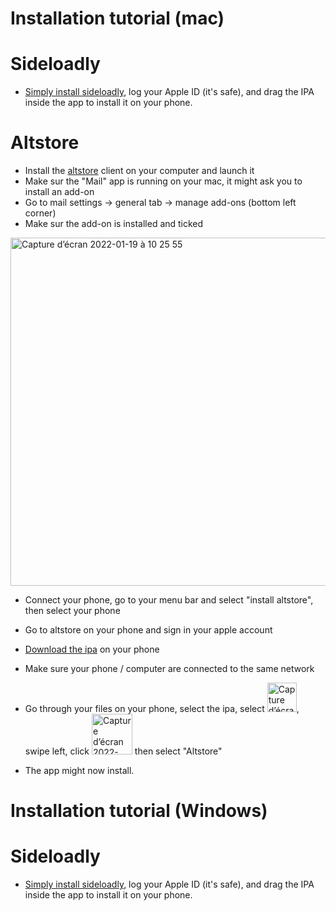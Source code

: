 # Installation tutorial (mac)

# Sideloadly

- [Simply install sideloadly](https://sideloadly.io/), log your Apple ID (it's safe), and drag the IPA inside the app to install it on your phone.

# Altstore

- Install the [altstore](https://altstore.io/) client on your computer and launch it
- Make sur the "Mail" app is running on your mac, it might ask you to install an add-on
- Go to mail settings -> general tab -> manage add-ons (bottom left corner)
- Make sur the add-on is installed and ticked

<img width="557" alt="Capture d’écran 2022-01-19 à 10 25 55" src="https://user-images.githubusercontent.com/76073612/150102038-8ef8af5e-d660-433d-a363-c2bc8d772bfa.png">


- Connect your phone, go to your menu bar and select "install altstore", then select your phone
- Go to altstore on your phone and sign in your apple account
- [Download the ipa](https://github.com/mmmago/cowboyunleashed/releases) on your phone
- Make sure your phone / computer are connected to the same network

- Go through your files on your phone, select the ipa, select <img width="47" alt="Capture d’écran 2022-01-19 à 10 30 32" src="https://user-images.githubusercontent.com/76073612/150102812-43703f93-72f2-4a58-b949-f74789068f9f.png">, swipe left, click <img width="65" alt="Capture d’écran 2022-01-19 à 10 33 05" src="https://user-images.githubusercontent.com/76073612/150103345-34726e7f-d159-4d22-8219-5d395b4165f7.png">
 then select "Altstore"
 - The app might now install.

# Installation tutorial (Windows)

# Sideloadly

- [Simply install sideloadly](https://sideloadly.io/), log your Apple ID (it's safe), and drag the IPA inside the app to install it on your phone.
